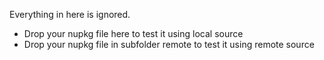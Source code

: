 Everything in here is ignored.

- Drop your nupkg file here to test it using local source
- Drop your nupkg file in subfolder remote to test it using remote source
